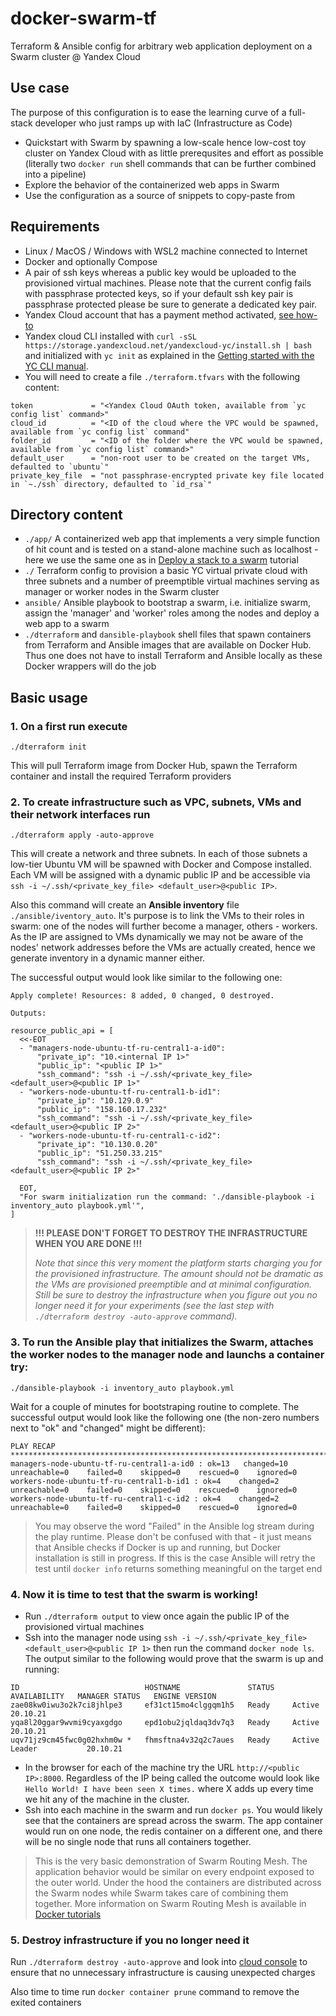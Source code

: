 # docker-swarm-tf
Terraform &amp; Ansible config for arbitrary web application deployment on a Swarm cluster @ Yandex Cloud 

## Use case
The purpose of this configuration is to ease the learning curve of a full-stack developer who just ramps up with IaC (Infrastructure as Code) 
- Quickstart with Swarm by spawning a low-scale hence low-cost toy cluster on Yandex Cloud with as little prerequsites and effort as possible (literally two `docker run` shell commands that can be further combined into a pipeline)
- Explore the behavior of the containerized web apps in Swarm
- Use the configuration as a source of snippets to copy-paste from   

## Requirements
- Linux / MacOS / Windows with WSL2 machine connected to Internet
- Docker and optionally Compose
- A pair of ssh keys whereas a public key would be uploaded to the provisioned virtual machines. Please note that the current config fails with passphrase protected keys, so if your default ssh key pair is passphrase protected please be sure to generate a dedicated key pair. 
- Yandex Cloud account that has a payment method activated, [see how-to](https://cloud.yandex.com/en-ru/docs/billing/operations/create-new-account)
- Yandex cloud CLI installed with `curl -sSL https://storage.yandexcloud.net/yandexcloud-yc/install.sh | bash` and initialized with `yc init` as explained in the [Getting started with the YC CLI manual](https://cloud.yandex.com/en-ru/docs/cli/quickstart). 
- You will need to create a file `./terraform.tfvars` with the following content:
```
token             = "<Yandex Cloud OAuth token, available from `yc config list` command>"
cloud_id          = "<ID of the cloud where the VPC would be spawned, available from `yc config list` command"
folder_id         = "<ID of the folder where the VPC would be spawned, available from `yc config list` command>"
default_user      = "non-root user to be created on the target VMs, defaulted to `ubuntu`"
private_key_file  = "not passphrase-encrypted private key file located in `~./ssh` directory, defaulted to `id_rsa`"
```

## Directory content
- `./app/` A containerized web app that implements a very simple function of hit count and is tested on a stand-alone machine such as localhost - here we use the same one as in [Deploy a stack to a swarm](https://docs.docker.com/engine/swarm/stack-deploy/) tutorial
- `./` Terraform config to provision a basic YC virtual private cloud with three subnets and a number of preemptible virtual machines serving as manager or worker nodes in the Swarm cluster
- `ansible/` Ansible playbook to bootstrap a swarm, i.e. initialize swarm, assign the 'manager' and 'worker' roles among the nodes and deploy a web app to a swarm 
- `./dterraform` and `dansible-playbook` shell files that spawn containers from Terraform and Ansible images that are available on Docker Hub. Thus one does not have to install Terraform and Ansible locally as these Docker wrappers will do the job 

## Basic usage
### 1. On a first run execute
```
./dterraform init
```
This will pull Terraform image from Docker Hub, spawn the Terraform container and install the required Terraform providers
### 2. To create infrastructure such as VPC, subnets, VMs and their network interfaces run
```
./dterraform apply -auto-approve
```
This will create a network and three subnets. In each of those subnets a low-tier Ubuntu VM will be spawned with Docker and Compose installed. Each VM will be assigned with a dynamic public IP and be accessible via `ssh -i ~/.ssh/<private_key_file> <default_user>@<public IP>`. 

Also this command will create an __Ansible inventory__ file  `./ansible/iventory_auto`. It's purpose is to link the VMs to their roles in swarm: one of the nodes will further become a manager, others - workers. As the IP are assigned to VMs dynamically we may not be aware of the nodes' network addresses before the VMs are actually created, hence we generate inventory in a dynamic manner either.

The successful output would look like similar to the  following one:
```
Apply complete! Resources: 8 added, 0 changed, 0 destroyed.

Outputs:

resource_public_api = [
  <<-EOT
  - "managers-node-ubuntu-tf-ru-central1-a-id0":
      "private_ip": "10.<internal IP 1>"
      "public_ip": "<public IP 1>"
      "ssh_command": "ssh -i ~/.ssh/<private_key_file> <default_user>@<public IP 1>"
  - "workers-node-ubuntu-tf-ru-central1-b-id1":
      "private_ip": "10.129.0.9"
      "public_ip": "158.160.17.232"
      "ssh_command": "ssh -i ~/.ssh/<private_key_file> <default_user>@<public IP 2>"
  - "workers-node-ubuntu-tf-ru-central1-c-id2":
      "private_ip": "10.130.0.20"
      "public_ip": "51.250.33.215"
      "ssh_command": "ssh -i ~/.ssh/<private_key_file> <default_user>@<public IP 2>"

  EOT,
  "For swarm initialization run the command: './dansible-playbook -i inventory_auto playbook.yml'",
]
```
> **!!! PLEASE DON'T FORGET TO DESTROY THE INFRASTRUCTURE WHEN YOU ARE DONE !!!**
> 
> *Note that since this very moment the platform starts charging you for the provisioned infrastructure. The amount should not be dramatic as the VMs are provisioned preemptible and at minimal configuration. Still be sure to destroy the infrastructure when you figure out you no longer need it for your experiments (see the last step with `./dterraform destroy -auto-approve` command).*
### 3. To run the Ansible play that initializes the Swarm, attaches the worker nodes to the manager node and launchs a container try:
```
./dansible-playbook -i inventory_auto playbook.yml
```
Wait for a couple of minutes for bootstraping routine to complete. The successful output would look like the following one (the non-zero numbers next to "ok" and "changed" might be different):
```
PLAY RECAP *************************************************************************************************************
managers-node-ubuntu-tf-ru-central1-a-id0 : ok=13   changed=10   unreachable=0    failed=0    skipped=0    rescued=0    ignored=0
workers-node-ubuntu-tf-ru-central1-b-id1 : ok=4    changed=2    unreachable=0    failed=0    skipped=0    rescued=0    ignored=0
workers-node-ubuntu-tf-ru-central1-c-id2 : ok=4    changed=2    unreachable=0    failed=0    skipped=0    rescued=0    ignored=0
```
> You may observe the word "Failed" in the Ansible log stream during the play runtime. Please don't be confused with that - it just means that Ansible checks if Docker is up and running, but Docker installation is still in progress. If this is the case Ansible will retry the test until `docker info` returns something meaningful on the target end 
### 4. Now it is time to test that the swarm is working!
- Run `./dterraform output` to view once again the public IP of the provisioned virtual machines
- Ssh into the manager node using `ssh -i ~/.ssh/<private_key_file> <default_user>@<public IP 1>` then run the command `docker node ls`. The output similar to the following would prove that the swarm is up and running:
```
ID                            HOSTNAME               STATUS    AVAILABILITY   MANAGER STATUS   ENGINE VERSION
zae08kw0iwu3o2k7ci8jhlpe3     ef31ct15mo4clggqm1h5   Ready     Active                          20.10.21
yqa8l20ggar9wvmi9cyaxgdgo     epd1obu2jqldaq3dv7q3   Ready     Active                          20.10.21
uqv71jz9cm45fwc0g02hxhm0w *   fhmsftna4v32q2c7aues   Ready     Active         Leader           20.10.21
```
- In the browser for each of the machine try the URL `http://<public IP>:8000`. Regardless of the IP being called the outcome would look like `Hello World! I have been seen X times.` where X adds up every time we hit any of the machine in the cluster.
- Ssh into each machine in the swarm and run `docker ps`. You would likely see that the containers are spread across the swarm. The app container would run on one node, the redis container on a different one, and there will be no single node that runs all containers together.   
> This is the very basic demonstration of Swarm Routing Mesh. The application behavior would be similar on every endpoint exposed to the outer world. Under the hood the containers are distributed across the Swarm nodes while Swarm takes care of combining them together. More information on Swarm Routing Mesh is available in [Docker tutorials](https://docs.docker.com/engine/swarm/ingress/)
### 5. Destroy infrastructure if you no longer need it
Run `./dterraform destroy -auto-approve` and look into [cloud console](https://console.cloud.yandex.ru/) to ensure that no unnecessary infrastructure is causing unexpected charges 

Also time to time run `docker container prune` command to remove the exited containers 


